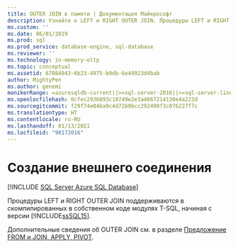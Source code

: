 ```yaml
---
title: OUTER JOIN в памяти | Документация Майкрософт
description: Узнайте о LEFT и RIGHT OUTER JOIN. Процедуры LEFT и RIGHT OUTER JOIN поддерживаются в скомпилированных в собственном коде модулях T-SQL в SQL Server.
ms.custom: ''
ms.date: 06/01/2019
ms.prod: sql
ms.prod_service: database-engine, sql-database
ms.reviewer: ''
ms.technology: in-memory-oltp
ms.topic: conceptual
ms.assetid: 67084043-6b23-4975-b9db-6e49923d4bab
author: MightyPen
ms.author: genemi
monikerRange: =azuresqldb-current||>=sql-server-2016||>=sql-server-linux-2017||=azuresqldb-mi-current
ms.openlocfilehash: 0cfec2936893c18749e2e3a4667214130e4a223d
ms.sourcegitcommit: f29f74e04ba9c4d72b9bcc292490f3c076227f7c
ms.translationtype: HT
ms.contentlocale: ru-RU
ms.lasthandoff: 01/13/2021
ms.locfileid: "98172016"
---
```

# <a name="implementing-an-outer-join"></a>Создание внешнего соединения

[!INCLUDE [SQL Server Azure SQL Database](../../includes/applies-to-version/sql-asdb.md)]

  Процедуры LEFT и RIGHT OUTER JOIN поддерживаются в скомпилированных в собственном коде модулях T-SQL, начиная с версии [!INCLUDE[ssSQL15](../../includes/sssql16-md.md)].  
  
Дополнительные сведения об OUTER JOIN см. в разделе [Предложение FROM и JOIN, APPLY, PIVOT](../../t-sql/queries/from-transact-sql.md).
